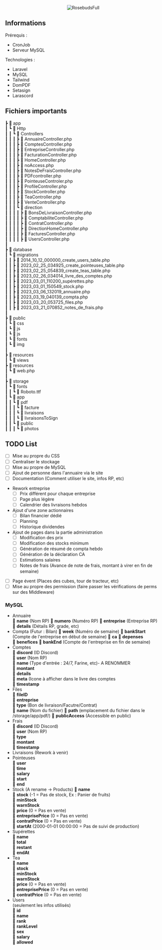 <p align="center"><img src="http://217.160.50.166/img/RosebudsFull.png" alt="RosebudsFull"></p>


## Informations

Prérequis : 
- CronJob
- Serveur MySQL

Technologies :
- Laravel
- MySQL
- Tailwind
- DomPDF
- Setasign
- Larascord

## Fichiers importants


 ┣ :file_folder: app  
 ┃ ┗ :file_folder: Http  
 ┃ ┃ ┗ :file_folder: Controllers  
 ┃ ┃ ┃ ┣ :page_with_curl: AnnuaireController.php  
 ┃ ┃ ┃ ┣ :page_with_curl: ComptesController.php  
 ┃ ┃ ┃ ┣ :page_with_curl: EntrepriseController.php  
 ┃ ┃ ┃ ┣ :page_with_curl: FacturationController.php  
 ┃ ┃ ┃ ┣ :page_with_curl: HomeController.php  
 ┃ ┃ ┃ ┣ :page_with_curl: noAccess.php  
 ┃ ┃ ┃ ┣ :page_with_curl: NotesDeFraisController.php  
 ┃ ┃ ┃ ┣ :page_with_curl: PDFcontroller.php  
 ┃ ┃ ┃ ┣ :page_with_curl: PointeuseControler.php  
 ┃ ┃ ┃ ┣ :page_with_curl: ProfileController.php  
 ┃ ┃ ┃ ┣ :page_with_curl: StockController.php  
 ┃ ┃ ┃ ┣ :page_with_curl: TeaController.php  
 ┃ ┃ ┃ ┣ :page_with_curl: VenteController.php  
 ┃ ┃ ┃ ┗ :file_folder: direction  
 ┃ ┃ ┃ ┃ ┣ :page_with_curl: BonsDeLivraisonController.php  
 ┃ ┃ ┃ ┃ ┣ :page_with_curl: ComptabiliteController.php  
 ┃ ┃ ┃ ┃ ┣ :page_with_curl: ContratController.php  
 ┃ ┃ ┃ ┃ ┣ :page_with_curl: DirectionHomeController.php  
 ┃ ┃ ┃ ┃ ┣ :page_with_curl: FacturesController.php  
 ┃ ┃ ┃ ┃ ┣ :page_with_curl: UsersController.php  
 ┃  
 ┣ :file_folder: database  
 ┃ ┗ :file_folder: migrations    
 ┃ ┃ ┣ :page_with_curl: 2014_10_12_000000_create_users_table.php  
 ┃ ┃ ┣ :page_with_curl: 2023_02_25_034925_create_pointeuses_table.php  
 ┃ ┃ ┣ :page_with_curl: 2023_02_25_054839_create_teas_table.php  
 ┃ ┃ ┣ :page_with_curl: 2023_02_26_034014_livre_des_comptes.php  
 ┃ ┃ ┣ :page_with_curl: 2023_03_01_110200_supérettes.php  
 ┃ ┃ ┣ :page_with_curl: 2023_03_01_150549_stock.php  
 ┃ ┃ ┣ :page_with_curl: 2023_03_06_132019_annuaire.php  
 ┃ ┃ ┣ :page_with_curl: 2023_03_19_040139_compta.php  
 ┃ ┃ ┣ :page_with_curl: 2023_03_20_053725_files.php  
 ┃ ┃ ┣ :page_with_curl: 2023_03_21_070852_notes_de_frais.php  
 ┃  
 ┣ :file_folder: public  
 ┃ ┗ :file_folder: css    
 ┃ ┗ :file_folder: js    
 ┃ ┗ :file_folder: js   
 ┃ ┗ :file_folder: fonts  
 ┃ ┗ :file_folder: img   
 ┃  
 ┣ :file_folder: resources  
 ┃ ┗ :file_folder: views  
 ┣ :file_folder: resources   
 ┃ ┗ :page_with_curl: web.php  
 ┃  
 ┣ :file_folder: storage   
 ┃ ┗ :file_folder: fonts  
 ┃ ┃ ┗ :page_with_curl: Roboto.ttf  
 ┃ ┗ :file_folder: app  
 ┃ ┃ ┗ :file_folder: pdf     
 ┃ ┃ ┃ ┗ :file_folder: facture  
 ┃ ┃ ┃ ┗ :file_folder: livraisons  
 ┃ ┃ ┃ ┗ :file_folder: livraisonsToSign  
 ┃ ┃ ┗ :file_folder: public     
 ┃ ┃ ┃ ┗ :file_folder: photos  

## TODO List

- [ ] Mise au propre du CSS
- [ ] Centraliser le stockage
- [ ] Mise au propre de MySQL
- [ ] Ajout de personne dans l'annuaire via le site
- [ ] Documentation (Comment utiliser le site, infos RP, etc)
- Rework entreprise
    - [ ] Prix différent pour chaque entreprise
    - [ ] Page plus légère
    - [ ] Calendrier des livraisons hebdos
- Ajout d'une zone actionnaires
    - [ ]  Bilan financier dédié
    - [ ]  Planning
    - [ ]  Historique dividendes
- Ajout de pages dans la partie administration
    - [ ]  Modification des prix
    - [ ]  Modification des stocks minimum
    - [ ]  Génération de résumé de compta hebdo
    - [ ]  Génération de la déclaration CA
    - [ ]  Estimations salaires
    - [ ]  Notes de frais (Avance de note de frais, montant à virer en fin de semaine)
    
- [ ] Page évent (Places des cubes, tour de tracteur, etc)
- [ ] Mise au propre des permission (faire passer les vérifications de perms sur des Middleware)

### MySQL

- Annuaire  
    :large_orange_diamond: **name** (Nom RP)
    :large_orange_diamond: **numero** (Numéro RP)
    :large_orange_diamond: **entreprise** (Entreprise RP)
    :large_orange_diamond: **details** (Détails RP, grade, etc)
- Compta (Futur : Bilan)
    :large_orange_diamond: **week** (Numéro de semaine)
    :large_orange_diamond: **bankStart** (Compte de l'entreprise en début de semaine)
    :large_orange_diamond: **ca**
    :large_orange_diamond: **depenses**  
    :large_orange_diamond: **benefices** 
    :large_orange_diamond: **bankEnd** (Compte de l'entreprise en fin de semaine)
- Comptes  
    :large_orange_diamond: **discord** (ID Discord)  
    :large_orange_diamond: **user** (Nom RP)   
    :large_orange_diamond: **name** (Type d'entrée : 24/7, Farine, etc)- A RENOMMER  
    :large_orange_diamond: **montant**     
    :large_orange_diamond: **details**     
    :large_orange_diamond: **meta** (Icone à afficher dans le livre des comptes         
    :large_orange_diamond: **timestamp**           
- Files  
    :large_orange_diamond: **fileID**   
    :large_orange_diamond: **entreprise**             
    :large_orange_diamond: **type** (Bon de livraison/Facutre/Contrat)                
    :large_orange_diamond: **name** (Nom du fichier)
    :large_orange_diamond: **path** (emplacement du fichier dans le /storage/app/pdf/)
    :large_orange_diamond: **publicAccess** (Accessible en public)                   
- Frais  
    :large_orange_diamond: **discord** (ID Discord)                
    :large_orange_diamond: **user** (Nom RP)               
    :large_orange_diamond: **type**             
    :large_orange_diamond: **montant**               
    :large_orange_diamond: **timestamp**        
- Livraisons (Rework à venir)       
- Pointeuses  
    :large_orange_diamond: **user**                
    :large_orange_diamond: **time**               
    :large_orange_diamond: **salary**              
    :large_orange_diamond: **start**                 
    :large_orange_diamond: **end**             
- Stock  (A rename -> Products)
    :large_orange_diamond: **name**  
    :large_orange_diamond: **stock** (-1 = Pas de stock, Ex : Panier de fruits)  
    :large_orange_diamond: **minStock**  
    :large_orange_diamond: **warnStock**  
    :large_orange_diamond: **price** (0 = Pas en vente)  
    :large_orange_diamond: **entreprisePrice** (0 = Pas en vente)     
    :large_orange_diamond: **contratPrice** (0 = Pas en vente)  
    :large_orange_diamond: **startAt** (2000-01-01 00:00:00 = Pas de suivi de production)  
- Supérettes  
    :large_orange_diamond: **name**   
    :large_orange_diamond: **total**          
    :large_orange_diamond: **restant**                  
    :large_orange_diamond: **endAt**                         
- Tea  
    :large_orange_diamond: **name**                
    :large_orange_diamond: **stock**                            
    :large_orange_diamond: **minStock**                 
    :large_orange_diamond: **warnStock**                       
    :large_orange_diamond: **price** (0 = Pas en vente)                              
    :large_orange_diamond: **entreprisePrice** (0 = Pas en vente)                   
    :large_orange_diamond: **contratPrice** (0 = Pas en vente)                 
- Users  
    (seulement les infos utilisés)  
    :large_orange_diamond: **id**  
    :large_orange_diamond: **name**  
    :large_orange_diamond: **rank**  
    :large_orange_diamond: **rankLevel**  
    :large_orange_diamond: **sex**  
    :large_orange_diamond: **salary**  
    :large_orange_diamond: **allowed**  




